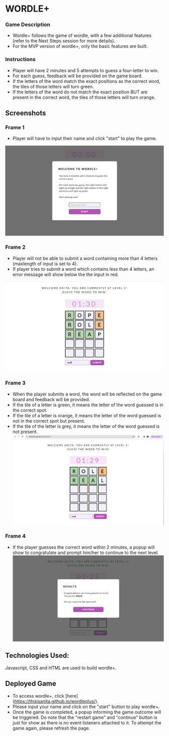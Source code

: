 # WORDLE+

### Game Description

- Wordle+ follows the game of wordle, with a few additional features (refer to the Next Steps session for more details).
- For the MVP version of wordle+, only the basic features are built.

### Instructions

- Player will have 2 minutes and 5 attempts to guess a four-letter to win.
- For each guess, feedback will be provided on the game board.
- If the letters of the word match the exact positions as the correct word, the tiles of those letters will turn green.
- If the letters of the word do not match the exact position BUT are present in the correct word, the tiles of those letters will turn orange.

## Screenshots

### Frame 1
- Player will have to input their name and click "start" to play the game.
  
![Introductory popup](/Images/Frame1_popup.png)

### Frame 2
- Player will not be able to submit a word containing more than 4 letters (maxlength of input is set to 4).
- If player tries to submit a word which contains less than 4 letters, an error message will show below the the input in red.

![Error message](/Images/Frame2_errormessage.png)

### Frame 3
- When the player submits a word, the word will be reflected on the game board and feedback will be provided. 
- If the tile of a letter is green, it means the letter of the word guessed is in the correct spot.
- If the tile of a letter is orange, it means the letter of the word guessed is not in the correct spot but present.
- If the tile of the letter is grey, it means the letter of the word guessed is not present.
![Gameboard](/Images/Frame3_gameboard.png)

### Frame 4
- If the player guesses the correct word within 2 minutes, a popup will show to congratulate and prompt him/her to continue to the next level.
![Winner popup](/Images/Frame4_winpopup.png)

## Technologies Used:

Javascript, CSS and HTML are used to build wordle+.

## Deployed Game

- To access wordle+, click [here] (https://thisisanita.github.io/wordleplus/).
- Please input your name and click on the "start" button to play wordle+.
- Once the game is completed, a popup informing the game outcome will be triggered. Do note that the "restart game" and "continue" button is just for show as there is no event listeners attached to it. To attempt the game again, please refresh the page.
